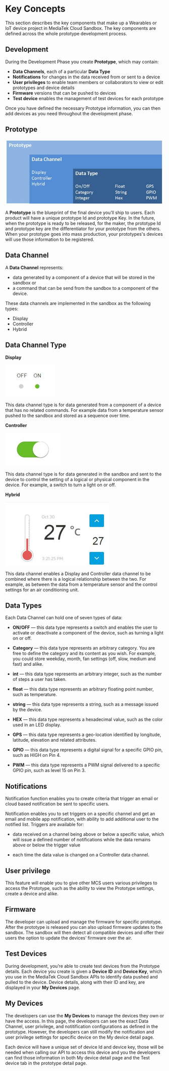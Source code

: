# Key Concepts


This section describes the key components that make up a Wearables or IoT device project in MediaTek Cloud Sandbox. The key components are defined across the whole prototype development process.

## Development

During the Development Phase you create **Prototype**, which may contain:
- **Data Channels**, each of a particular **Data Type**
- **Notifications** for changes in the data received from or sent to a device
- **User privileges** to enable team members or collaborators to view or edit prototypes and device details
- **Firmware** versions that can be pushed to devices
- **Test device** enables the management of test devices for each prototype

Once you have defined the necessary Prototype information, you can then add devices as you need throughout the development phase.

## Prototype


![](https://raw.githubusercontent.com/Mediatek-Cloud/MCS/master/graphics/product-structure.JPG)

A **Prototype** is the blueprint of the final device you’ll ship to users. Each product will have a unique prototype Id and prototype Key. In the future, when the prototype is ready to be released, for the maker, the prototype Id and prototype key are the differentiator for your prototype from the others. When your prototype goes into mass production, your prototypes's devices will use those information to be registered.

## Data Channel

A **Data Channel** represents:
- data generated by a component of a device that will be stored in the sandbox or
- a command that can be send from the sandbox to a component of the device.

These data channels are implemented in the sandbox as the following types:
- Display
- Controller
- Hybrid

## Data Channel Type

**Display**

![](https://raw.githubusercontent.com/Mediatek-Cloud/MCS/master/graphics/datachannel_type_display.JPG)

This data channel type is for data generated from a component of a device that has no related commands. For example data from a temperature sensor pushed to the sandbox and stored as a sequence over time.


**Controller**

![](https://raw.githubusercontent.com/Mediatek-Cloud/MCS/master/graphics/datachannel_type_controller.JPG)

This data channel type is for data generated in the sandbox and sent to the device to control the setting of a logical or physical component in the device. For example, a switch to turn a light on or off.


**Hybrid**

![](https://raw.githubusercontent.com/Mediatek-Cloud/MCS/master/graphics/datachannel_type_hybrid.JPG)

This data channel enables a Display and Controller data channel to be combined where there is a logical relationship between the two. For example, as between the data from a temperature sensor and the control settings for an air conditioning unit.


## Data Types




Each Data Channel can hold one of seven types of data:

- **ON/OFF** — this data type represents a switch and enables the user to activate or deactivate a component of the device, such as turning a light on or off.

- **Category** — this data type represents an arbitrary category. You are free to define the category and its content as you wish. For example, you could store weekday, month, fan settings (off, slow, medium and fast) and alike.

- **int** — this data type represents an arbitrary integer, such as the number of steps a user has taken.

- **float** — this data type represents an arbitrary floating point number, such as temperature.

- **string** — this data type represents a string, such as a message issued by the device.

- **HEX** — this data type represents a hexadecimal value, such as the color used in an LED display.

- **GPS** — this data type represents a geo-location identified by longitude, latitude, elevation and related attributes.

- **GPIO** — this data type represents a digital signal for a specific GPIO pin, such as HIGH on Pin 4.

- **PWM** — this data type represents a PWM signal delivered to a specific GPIO pin, such as level 15 on Pin 3.


## Notifications




Notification function enables you to create criteria that trigger an email or cloud based notification be sent to specific users.

Notification enables you to set triggers on a specific channel and get an email and mobile app notification, with ability to add additional user to the notified list. Triggers are available for:

- data received on a channel being above or below a specific value, which will issue a defined number of notifications while the data remains above or below the trigger value

- each time the data value is changed on a Controller data channel.


## User privilege

This feature will enable you to give other MCS users various privileges to access the Prototype, such as the ability to view the Prototype settings, create a device and alike.


## Firmware

The developer can upload and manage the firmware for specific prototype. After the prototype is released you can also upload firmware updates to the sandbox. The sandbox will then detect all compatible devices and offer their users the option to update the devices’ firmware over the air.

## Test Devices

During development, you’re able to create test devices from the Prototype details. Each device you create is given a **Device ID** and **Device Key**, which you use in the MediaTek Cloud Sandbox APIs to identify data pushed and pulled to the device. Device details, along with their ID and key, are displayed in your **My Devices** page.


## My Devices

The developers can use the **My Devices** to manage the devices they own or have the access. In this page, the developers can see the exact Data Channel, user privilege, and notitification configurations as defined in the prototype. However, the developers can still modify the notification and user privilege settings for specific device on the My device detail page.

Each device will have a unique set of device Id and device key, those will be needed when calling our API to access this device and you the developers can find those information in both My device detail page and the Test device tab in the prototype detail page.
